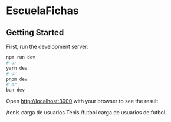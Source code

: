 # EscuelaFichas

## Getting Started

First, run the development server:

```bash
npm run dev
# or
yarn dev
# or
pnpm dev
# or
bun dev
```

Open [http://localhost:3000](http://localhost:3000) with your browser to see the result.

/tenis  carga de usuarios Tenis
/futbol carga de usuarios de futbol



